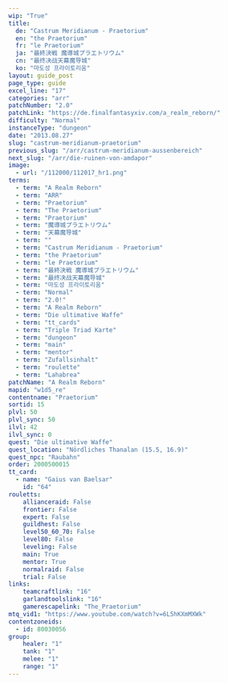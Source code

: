 ```yaml
---
wip: "True"
title:
  de: "Castrum Meridianum - Praetorium"
  en: "the Praetorium"
  fr: "le Praetorium"
  ja: "最終決戦 魔導城プラエトリウム"
  cn: "最终决战天幕魔导城"
  ko: "마도성 프라이토리움"
layout: guide_post
page_type: guide
excel_line: "17"
categories: "arr"
patchNumber: "2.0"
patchLink: "https://de.finalfantasyxiv.com/a_realm_reborn/"
difficulty: "Normal"
instanceType: "dungeon"
date: "2013.08.27"
slug: "castrum-meridianum-praetorium"
previous_slug: "/arr/castrum-meridianum-aussenbereich"
next_slug: "/arr/die-ruinen-von-amdapor"
image:
  - url: "/112000/112017_hr1.png"
terms:
  - term: "A Realm Reborn"
  - term: "ARR"
  - term: "Praetorium"
  - term: "The Praetorium"
  - term: "Praetorium"
  - term: "魔導城プラエトリウム"
  - term: "天幕魔导城"
  - term: ""
  - term: "Castrum Meridianum - Praetorium"
  - term: "the Praetorium"
  - term: "le Praetorium"
  - term: "最終決戦 魔導城プラエトリウム"
  - term: "最终决战天幕魔导城"
  - term: "마도성 프라이토리움"
  - term: "Normal"
  - term: "2.0!"
  - term: "A Realm Reborn"
  - term: "Die ultimative Waffe"
  - term: "tt_cards"
  - term: "Triple Triad Karte"
  - term: "dungeon"
  - term: "main"
  - term: "mentor"
  - term: "Zufallsinhalt"
  - term: "roulette"
  - term: "Lahabrea"
patchName: "A Realm Reborn"
mapid: "w1d5_re"
contentname: "Praetorium"
sortid: 15
plvl: 50
plvl_sync: 50
ilvl: 42
ilvl_sync: 0
quest: "Die ultimative Waffe"
quest_location: "Nördliches Thanalan (15.5, 16.9)"
quest_npc: "Raubahn"
order: 2000500015
tt_card:
  - name: "Gaius van Baelsar"
    id: "64"
rouletts:
    allianceraid: False
    frontier: False
    expert: False
    guildhest: False
    level50_60_70: False
    level80: False
    leveling: False
    main: True
    mentor: True
    normalraid: False
    trial: False
links:
    teamcraftlink: "16"
    garlandtoolslink: "16"
    gamerescapelink: "The_Praetorium"
mtq_vid1: "https://www.youtube.com/watch?v=6L5hKXmMXWk"
contentzoneids:
  - id: 80030056
group:
    healer: "1"
    tank: "1"
    melee: "1"
    range: "1"
---
```

